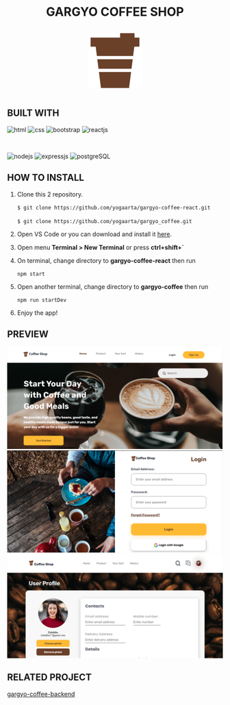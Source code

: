 <div style="display: flex;
    justify-content: center;
    align-items: center;">

# GARGYO COFFEE SHOP

</div>
<div style="display: flex;
    justify-content: center;
    align-items: center;">

![coffee](src/assets/img/coffee%20logo.png)

</div>

## BUILT WITH

![html](https://img.shields.io/badge/html-5-orange)
![css](https://img.shields.io/badge/css-3-blue)
![bootstrap](https://img.shields.io/badge/bootstrap-5-lightgrey)
![reactjs](https://img.shields.io/badge/reactjs-18-blue)

<br>

![nodejs](https://img.shields.io/badge/nodejs-18-brightgreen)
![expressjs](https://img.shields.io/badge/expressjs-4-lightgrey)
![postgreSQL](https://img.shields.io/badge/postgreSQL-14-blue)


## HOW TO INSTALL
1. Clone this 2 repository.
    ```
    $ git clone https://github.com/yogaarta/gargyo-coffee-react.git

    $ git clone https://github.com/yogaarta/gargyo_coffee.git
    ```

2. Open VS Code or you can download and install it [here](https://code.visualstudio.com/).

3. Open menu **Terminal > New Terminal** or press **ctrl+shift+`** 

4. On terminal, change directory to **gargyo-coffee-react** then run 
    ```
    npm start
    ```

5. Open another terminal, change directory to **gargyo-coffee** then run
    ```
    npm run startDev
    ```

6. Enjoy the app!

## PREVIEW
<div style="display:flex, flex-direction: column" >
<img src="src/assets/img/homepage.png" style="width: 600px">
<img src="src/assets/img/login.PNG" style="width: 600px">
<img src="src/assets/img/profile.PNG" style="width: 600px">
</div>

## RELATED PROJECT
[gargyo-coffee-backend](https://github.com/yogaarta/gargyo_coffee.git)
